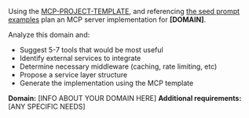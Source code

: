 Using the [MCP-PROJECT-TEMPLATE](./MCP-PROJECT-TEMPLATE.md), and referencing [the seed prompt examples](./MCP-SEED-PROMPT-EXAMPLES.md) plan an MCP server implementation for **[DOMAIN]**.

Analyze this domain and:
- Suggest 5-7 tools that would be most useful
- Identify external services to integrate
- Determine necessary middleware (caching, rate limiting, etc)
- Propose a service layer structure
- Generate the implementation using the MCP template

**Domain:** [INFO ABOUT YOUR DOMAIN HERE]
**Additional requirements:** [ANY SPECIFIC NEEDS]